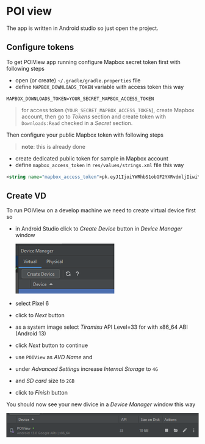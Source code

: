 # POI view

The app is written in Android studio so just open the project.

## Configure tokens

To get POIView app running configure Mapbox secret token first with following steps

- open (or create) `~/.gradle/gradle.properties` file
- define `MAPBOX_DOWNLOADS_TOKEN` variable with access token this way

```
MAPBOX_DOWNLOADS_TOKEN=YOUR_SECRET_MAPBOX_ACCESS_TOKEN
```

> for access token (`YOUR_SECRET_MAPBOX_ACCESS_TOKEN`), create Mapbox account, then go to *Tokens* section and create token with `Downloads:Read` checked in a *Secret* section.

Then configure your public Mapbox token with following steps

> **note**: this is already done

- create dedicated public token for sample in Mapbox account
- define `mapbox_access_token` in `res/values/strings.xml` file this way

```xml
<string name="mapbox_access_token">pk.eyJ1IjoiYWRhbS1obGF2YXRvdmljIiwiYSI6ImNsY291Z3IwMzAyM2MzcHF5dmZ3b3J3OW8ifQ.Dn3oDvBJKVHgOKYyqaZyVA</string>
```

## Create VD

To run POIView on a develop machine we need to create virtual device first so

- in Android Studio click to *Create Device* button in *Device Manager* window

	![Create device](doc/images/readme_create_device.png)

- select Pixel 6
- click to *Next* button
- as a system image select *Tiramisu* API Level=33 for with x86_64 ABI (Android 13)
- click *Next* button to continue
- use `POIView` as *AVD Name* and
- under *Advanced Settings* increase *Internal Storage* to `4G`
- and *SD card* size to `2GB`
- click to *Finish* button

You should now see your new divice in a *Device Manager* window this way

![AVD result](doc/images/readme_avd.png)
